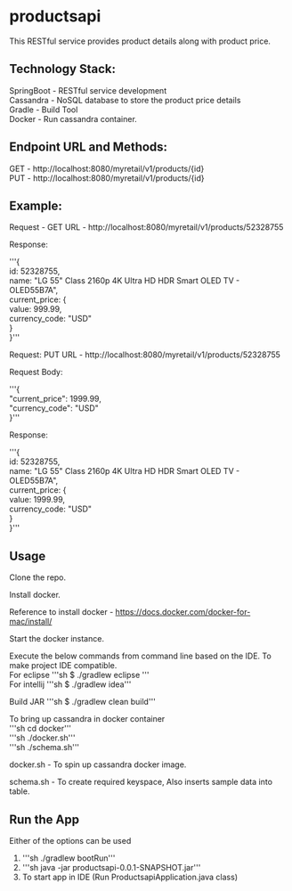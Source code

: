 # productsapi  
This RESTful service provides product details along with product price.  
## Technology Stack:  

SpringBoot - RESTful service development  
Cassandra  - NoSQL database to store the product price details  
Gradle - Build Tool  
Docker - Run cassandra container.  

## Endpoint URL and Methods:  

GET - http://localhost:8080/myretail/v1/products/{id}  
PUT - http://localhost:8080/myretail/v1/products/{id}  
## Example:  
Request - GET URL - http://localhost:8080/myretail/v1/products/52328755   

Response:  

'''{     
	id: 52328755,  
	name: "LG 55\" Class 2160p 4K Ultra HD HDR Smart OLED TV - OLED55B7A",  
	current_price: 
	{  
		value: 999.99,  
		currency_code: "USD"  
	}  
}'''     

Request:  PUT URL - http://localhost:8080/myretail/v1/products/52328755  

Request Body:  

'''{   
  "current_price": 1999.99,  
  "currency_code": "USD"  
}'''     

Response:  

'''{  
	id: 52328755,  
	name: "LG 55\" Class 2160p 4K Ultra HD HDR Smart OLED TV - OLED55B7A",  
	current_price: {  
		value: 1999.99,  
		currency_code: "USD"  
	}  
}'''  

## Usage  

Clone the repo.    

Install docker.  

Reference to install docker -  https://docs.docker.com/docker-for-mac/install/  

Start the docker instance.  

Execute the below commands from command line based on the IDE. To make project IDE compatible.  
  For eclipse '''sh 
$ ./gradlew eclipse
'''   
  For intellij '''sh $ ./gradlew idea'''     

Build JAR  '''sh $ ./gradlew clean build'''   

To bring up cassandra in docker container   
   '''sh cd docker'''  
   '''sh ./docker.sh'''   
   '''sh ./schema.sh'''    
   
docker.sh - To spin up cassandra docker image.  

schema.sh - To create required keyspace, Also inserts sample data into table.  

## Run the App   
 Either of the options can be used  
 1) '''sh ./gradlew bootRun'''    
 2) '''sh java -jar productsapi-0.0.1-SNAPSHOT.jar'''     
 3) To start app in IDE (Run ProductsapiApplication.java class)  


